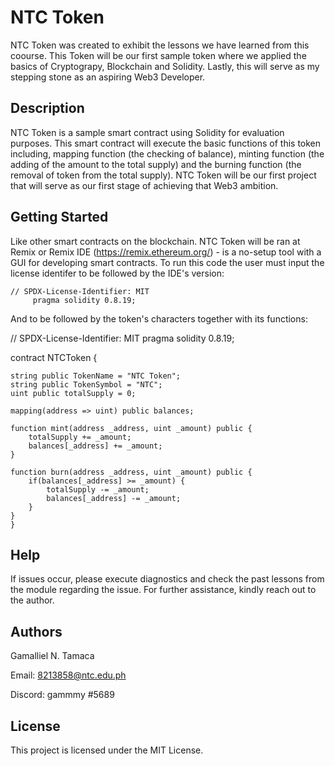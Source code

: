 # NTC Token

NTC Token was created to exhibit the lessons we have learned from this coourse. This Token will be our first sample token where we applied the basics of Cryptograpy, Blockchain and Solidity. Lastly, this will serve as my stepping stone as an aspiring Web3 Developer.

## Description

NTC Token is a sample smart contract using Solidity for evaluation purposes. This smart contract will execute the basic functions of this token including, mapping function (the checking of balance), minting function (the adding of the amount to the total supply) and the burning function (the removal of token from the total supply). NTC Token will be our first project that will serve as our first stage of achieving that Web3 ambition.

## Getting Started

Like other smart contracts on the blockchain. NTC Token will be ran at Remix or Remix IDE (https://remix.ethereum.org/) - is a no-setup tool with a GUI for developing smart contracts. To run this code the user must input the license identifer to be followed by the IDE's version:

    // SPDX-License-Identifier: MIT
         pragma solidity 0.8.19;
         
And to be followed by the token's characters together with its functions:

// SPDX-License-Identifier: MIT
pragma solidity 0.8.19;

contract NTCToken {
    
    string public TokenName = "NTC Token";
    string public TokenSymbol = "NTC";
    uint public totalSupply = 0;
    
    mapping(address => uint) public balances;

    function mint(address _address, uint _amount) public {
        totalSupply += _amount;
        balances[_address] += _amount;
    }

    function burn(address _address, uint _amount) public {
        if(balances[_address] >= _amount) {
            totalSupply -= _amount;
            balances[_address] -= _amount;
        }
    }
    }
## Help

If issues occur, please execute diagnostics and check the past lessons from the module regarding the issue. For further assistance, kindly reach out to the author.



## Authors

Gamalliel N. Tamaca

Email: 8213858@ntc.edu.ph

Discord: gammmy #5689

## License

This project is licensed under the MIT License.
